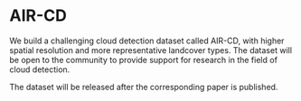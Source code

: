 # AIR-CD
We build a challenging cloud detection dataset called AIR-CD, with higher spatial resolution and more representative landcover types. The dataset will be open to the community to provide support for research in the field of cloud detection.

The dataset will be released after the corresponding paper is published.  
